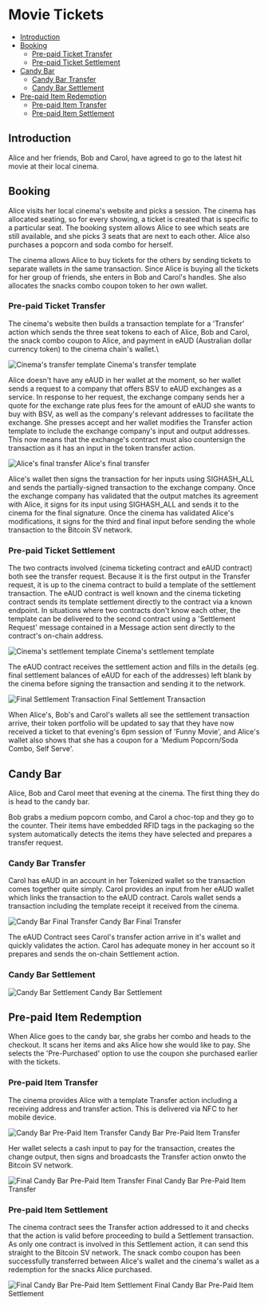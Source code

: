 # Movie Tickets

- [Introduction](#introduction)
- [Booking](#booking)
  - [Pre-paid Ticket Transfer](#pre-paid-ticket-transfer)
  - [Pre-paid Ticket Settlement](#pre-paid-ticket-settlement)
- [Candy Bar](#candy-bar)
  - [Candy Bar Transfer](#candy-bar-transfer)
  - [Candy Bar Settlement](#candy-bar-settlement)
- [Pre-paid Item Redemption](#pre-paid-item-redemption)
  - [Pre-paid Item Transfer](#pre-paid-item-transfer)
  - [Pre-paid Item Settlement](#pre-paid-item-settlement)

<a name="introduction"></a>

## Introduction

Alice and her friends, Bob and Carol, have agreed to go to the latest hit movie at their local cinema.

<a name="booking"></a>

## Booking

Alice visits her local cinema's website and picks a session. The cinema has allocated seating, so for every showing, a ticket is created that is specific to a particular seat. The booking system allows Alice to see which seats are still available, and she picks 3 seats that are next to each other.
Alice also purchases a popcorn and soda combo for herself.

The cinema allows Alice to buy tickets for the others by sending tickets to separate wallets in the same transaction. Since Alice is buying all the tickets for her group of friends, she enters in Bob and Carol's handles. She also allocates the snacks combo coupon token to her own wallet.

<a name="pre-paid-ticket-transfer"></a>

### Pre-paid Ticket Transfer

The cinema's website then builds a transaction template for a 'Transfer' action which sends the three seat tokens to each of Alice, Bob and Carol, the snack combo coupon to Alice, and payment in eAUD (Australian dollar currency token) to the cinema chain's wallet.\

![Cinema's transfer template](https://raw.githubusercontent.com/tokenized/docs/master/images/cinema-transfer-template.svg?sanitize=true)
<span name="image-label">Cinema's transfer template</span>

Alice doesn't have any eAUD in her wallet at the moment, so her wallet sends a request to a company that offers BSV to eAUD exchanges as a service. In response to her request, the exchange company sends her a quote for the exchange rate plus fees for the amount of eAUD she wants to buy with BSV, as well as the company's relevant addresses to facilitate the exchange. She presses accept and her wallet modifies the Transfer action template to include the exchange company's input and output addresses. This now means that the exchange's contract must also countersign the transaction as it has an input in the token transfer action.

![Alice's final transfer](https://raw.githubusercontent.com/tokenized/docs/master/images/cinema-transfer-final.svg?sanitize=true)
<span name="image-label">Alice's final transfer</span>

Alice's wallet then signs the transaction for her inputs using SIGHASH_ALL and sends the partially-signed transaction to the exchange company. Once the exchange company has validated that the output matches its agreement with Alice, it signs for its input using SIGHASH_ALL and sends it to the cinema for the final signature. Once the cinema has validated Alice's modifications, it signs for the third and final input before sending the whole transaction to the Bitcoin SV network.

<a name="pre-paid-ticket-settlement"></a>

### Pre-paid Ticket Settlement

The two contracts involved (cinema ticketing contract and eAUD contract) both see the transfer request. Because it is the first output in the Transfer request, it is up to the cinema contract to build a template of the settlement transaction. The eAUD contract is well known and the cinema ticketing contract sends its template settlement directly to the contract via a known endpoint. In situations where two contracts don't know each other, the template can be delivered to the second contract using a 'Settlement Request' message contained in a Message action sent directly to the contract's on-chain address.

![Cinema's settlement template](https://raw.githubusercontent.com/tokenized/docs/master/images/cinema-settlement-template.svg?sanitize=true)
<span name="image-label">Cinema's settlement template</span>

The eAUD contract receives the settlement action and fills in the details (eg. final settlement balances of eAUD for each of the addresses) left blank by the cinema before signing the transaction and sending it to the network.

![Final Settlement Transaction](https://raw.githubusercontent.com/tokenized/docs/master/images/cinema-final-settlement.svg?sanitize=true)
<span name="image-label">Final Settlement Transaction</span>

When Alice's, Bob's and Carol's wallets all see the settlement transaction arrive, their token portfolio will be updated to say that they have now received a ticket to that evening's 6pm session of 'Funny Movie', and Alice's wallet also shows that she has a coupon for a 'Medium Popcorn/Soda Combo, Self Serve'.

<a name="candy-bar"></a>

## Candy Bar

Alice, Bob and Carol meet that evening at the cinema. The first thing they do is head to the candy bar.

Bob grabs a medium popcorn combo, and Carol a choc-top and they go to the counter. Their items have embedded RFID tags in the packaging so the system automatically detects the items they have selected and prepares a transfer request.

<a name="candy-bar-transfer"></a>

### Candy Bar Transfer

Carol has eAUD in an account in her Tokenized wallet so the transaction comes together quite simply. Carol provides an input from her eAUD wallet which links the transaction to the eAUD contract. Carols wallet sends a transaction including the template receipt it received from the cinema.

![Candy Bar Final Transfer](https://raw.githubusercontent.com/tokenized/docs/master/images/candy-bar-transfer-final.svg?sanitize=true)
<span name="image-label">Candy Bar Final Transfer</span>

The eAUD Contract sees Carol's transfer action arrive in it's wallet and quickly validates the action. Carol has adequate money in her account so it prepares and sends the on-chain Settlement action.

<a name="candy-bar-settlement"></a>

### Candy Bar Settlement

![Candy Bar Settlement](https://raw.githubusercontent.com/tokenized/docs/master/images/candy-bar-settlement.svg?sanitize=true)
<span name="image-label">Candy Bar Settlement</span>

<a name="pre-paid-item-redemption"></a>

## Pre-paid Item Redemption

When Alice goes to the candy bar, she grabs her combo and heads to the checkout. It scans her items and aks Alice how she would like to pay. She selects the 'Pre-Purchased' option to use the coupon she purchased earlier with the tickets.

<a name="pre-paid-item-transfer"></a>

### Pre-paid Item Transfer

The cinema provides Alice with a template Transfer action including a receiving address and transfer action. This is delivered via NFC to her mobile device.

![Candy Bar Pre-Paid Item Transfer](https://raw.githubusercontent.com/tokenized/docs/master/images/candy-bar-pre-paid-transfer-template.svg?sanitize=true)
<span name="image-label">Candy Bar Pre-Paid Item Transfer</span>

Her wallet selects a cash input to pay for the transaction, creates the change output, then signs and broadcasts the Transfer action onwto the Bitcoin SV network.

![Final Candy Bar Pre-Paid Item Transfer](https://raw.githubusercontent.com/tokenized/docs/master/images/candy-bar-pre-paid-transfer-final.svg?sanitize=true)
<span name="image-label">Final Candy Bar Pre-Paid Item Transfer</span>

<a name="pre-paid-item-settlement"></a>

### Pre-paid Item Settlement

The cinema contract sees the Transfer action addressed to it and checks that the action is valid before proceeding to build a Settlement transaction. As only one contract is involved in this Settlement action, it can send this straight to the Bitcoin SV network. The snack combo coupon has been successfully transferred between Alice's wallet and the cinema's wallet as a redemption for the snacks Alice purchased.

![Final Candy Bar Pre-Paid Item Settlement](https://raw.githubusercontent.com/tokenized/docs/master/images/candy-bar-pre-paid-settlement.svg?sanitize=true)
<span name="image-label">Final Candy Bar Pre-Paid Item Settlement</span>
